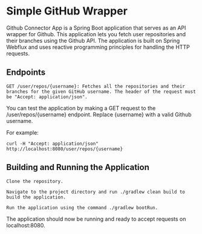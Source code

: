 # Simple GitHub Wrapper

Github Connector App is a Spring Boot application that serves as an API wrapper for Github. This application lets you fetch user repositories and their branches using the Github API. The application is built on Spring Webflux and uses reactive programming principles for handling the HTTP requests.

## Endpoints

    GET /user/repos/{username}: Fetches all the repositories and their branches for the given GitHub username. The header of the request must be "Accept: application/json".

You can test the application by making a GET request to the /user/repos/{username} endpoint. Replace {username} with a valid Github username.

For example:

    curl -H "Accept: application/json" http://localhost:8080/user/repos/{username}


## Building and Running the Application

    Clone the repository.

    Navigate to the project directory and run ./gradlew clean build to build the application.

    Run the application using the command ./gradlew bootRun.

The application should now be running and ready to accept requests on localhost:8080.